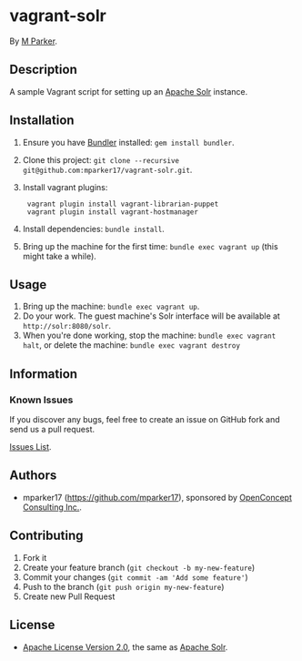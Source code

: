 # vagrant-solr

By [M Parker](https://github.com/mparker17).

## Description

A sample Vagrant script for setting up an [Apache Solr](http://lucene.apache.org/solr/) instance.

## Installation

1. Ensure you have [Bundler](http://bundler.io/) installed: `gem install bundler`.
2. Clone this project: `git clone --recursive git@github.com:mparker17/vagrant-solr.git`.
3. Install vagrant plugins:

		vagrant plugin install vagrant-librarian-puppet
		vagrant plugin install vagrant-hostmanager

4. Install dependencies: `bundle install`.
5. Bring up the machine for the first time: `bundle exec vagrant up` (this might take a while).

## Usage

1. Bring up the machine: `bundle exec vagrant up`.
2. Do your work. The guest machine's Solr interface will be available at `http://solr:8080/solr`.
3. When you're done working, stop the machine: `bundle exec vagrant halt`, or delete the machine: `bundle exec vagrant destroy`


## Information

### Known Issues

If you discover any bugs, feel free to create an issue on GitHub fork and send us a pull request.

[Issues List](https://github.com/mparker17/vagrant-solr/issues).

## Authors

* mparker17 (https://github.com/mparker17), sponsored by [OpenConcept Consulting Inc.](http://openconcept.ca/).


## Contributing

1. Fork it
2. Create your feature branch (`git checkout -b my-new-feature`)
3. Commit your changes (`git commit -am 'Add some feature'`)
4. Push to the branch (`git push origin my-new-feature`)
5. Create new Pull Request


## License

* [Apache License Version 2.0](http://www.apache.org/licenses/), the same as [Apache Solr](http://lucene.apache.org/solr/).
